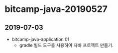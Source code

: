 # bitcamp-java-20190527

## 2019-07-03

- bitcamp-java-application 01
  - gradle 빌드 도구를 사용하여 자바 프로젝트 만들기.